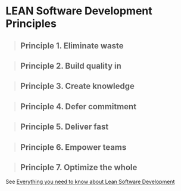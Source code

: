 # LEAN Software Development Principles

> ## Principle 1. Eliminate waste 

> ## Principle 2. Build quality in

> ## Principle 3. Create knowledge 
 
> ## Principle 4. Defer commitment 

> ## Principle 5. Deliver fast

> ## Principle 6. Empower teams

> ## Principle 7. Optimize the whole

See [Everything you need to know about Lean Software Development](https://railsware.com/blog/lean-software-development-guide/)
